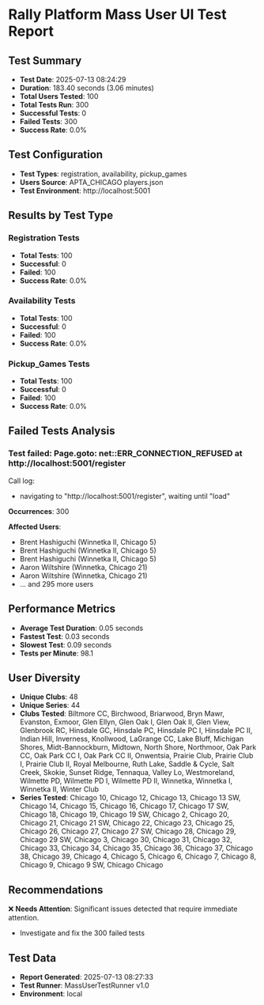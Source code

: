 # Rally Platform Mass User UI Test Report

## Test Summary
- **Test Date**: 2025-07-13 08:24:29
- **Duration**: 183.40 seconds (3.06 minutes)
- **Total Users Tested**: 100
- **Total Tests Run**: 300
- **Successful Tests**: 0
- **Failed Tests**: 300
- **Success Rate**: 0.0%

## Test Configuration
- **Test Types**: registration, availability, pickup_games
- **Users Source**: APTA_CHICAGO players.json
- **Test Environment**: http://localhost:5001

## Results by Test Type

### Registration Tests
- **Total Tests**: 100
- **Successful**: 0
- **Failed**: 100
- **Success Rate**: 0.0%

### Availability Tests
- **Total Tests**: 100
- **Successful**: 0
- **Failed**: 100
- **Success Rate**: 0.0%

### Pickup_Games Tests
- **Total Tests**: 100
- **Successful**: 0
- **Failed**: 100
- **Success Rate**: 0.0%

## Failed Tests Analysis

### Test failed: Page.goto: net::ERR_CONNECTION_REFUSED at http://localhost:5001/register
Call log:
  - navigating to "http://localhost:5001/register", waiting until "load"

**Occurrences**: 300

**Affected Users**:
- Brent Hashiguchi (Winnetka II, Chicago 5)
- Brent Hashiguchi (Winnetka II, Chicago 5)
- Brent Hashiguchi (Winnetka II, Chicago 5)
- Aaron Wiltshire (Winnetka, Chicago 21)
- Aaron Wiltshire (Winnetka, Chicago 21)
- ... and 295 more users

## Performance Metrics
- **Average Test Duration**: 0.05 seconds
- **Fastest Test**: 0.03 seconds
- **Slowest Test**: 0.09 seconds
- **Tests per Minute**: 98.1

## User Diversity
- **Unique Clubs**: 48
- **Unique Series**: 44
- **Clubs Tested**: Biltmore CC, Birchwood, Briarwood, Bryn Mawr, Evanston, Exmoor, Glen Ellyn, Glen Oak I, Glen Oak II, Glen View, Glenbrook RC, Hinsdale GC, Hinsdale PC, Hinsdale PC I, Hinsdale PC II, Indian Hill, Inverness, Knollwood, LaGrange CC, Lake Bluff, Michigan Shores, Midt-Bannockburn, Midtown, North Shore, Northmoor, Oak Park CC, Oak Park CC I, Oak Park CC II, Onwentsia, Prairie Club, Prairie Club I, Prairie Club II, Royal Melbourne, Ruth Lake, Saddle & Cycle, Salt Creek, Skokie, Sunset Ridge, Tennaqua, Valley Lo, Westmoreland, Wilmette PD, Wilmette PD I, Wilmette PD II, Winnetka, Winnetka I, Winnetka II, Winter Club
- **Series Tested**: Chicago 10, Chicago 12, Chicago 13, Chicago 13 SW, Chicago 14, Chicago 15, Chicago 16, Chicago 17, Chicago 17 SW, Chicago 18, Chicago 19, Chicago 19 SW, Chicago 2, Chicago 20, Chicago 21, Chicago 21 SW, Chicago 22, Chicago 23, Chicago 25, Chicago 26, Chicago 27, Chicago 27 SW, Chicago 28, Chicago 29, Chicago 29 SW, Chicago 3, Chicago 30, Chicago 31, Chicago 32, Chicago 33, Chicago 34, Chicago 35, Chicago 36, Chicago 37, Chicago 38, Chicago 39, Chicago 4, Chicago 5, Chicago 6, Chicago 7, Chicago 8, Chicago 9, Chicago 9 SW, Chicago Chicago

## Recommendations

❌ **Needs Attention**: Significant issues detected that require immediate attention.
- Investigate and fix the 300 failed tests

## Test Data
- **Report Generated**: 2025-07-13 08:27:33
- **Test Runner**: MassUserTestRunner v1.0
- **Environment**: local
